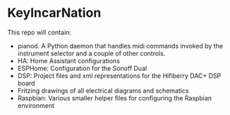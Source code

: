 # KeyIncarNation
This repo will contain:
* pianod. A Python daemon that handles midi commands invoked by the instrument selector and a couple of other controls.
* HA: Home Assistant configurations
* ESPHome: Configuration for the Sonoff Dual
* DSP: Project files and xml representations for the Hifiberry DAC+ DSP board
* Fritzing drawings of all electrical diagrams and schematics
* Raspbian: Various smaller helper files for configuring the Raspbian environment

